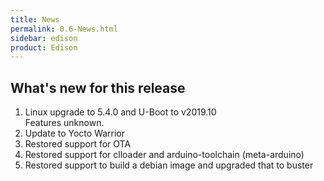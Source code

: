```yaml
---
title: News
permalink: 0.6-News.html
sidebar: edison
product: Edison
---
```

## What's new for this release
 1. Linux upgrade to 5.4.0 and U-Boot to v2019.10  
    Features unknown.
 2. Update to Yocto Warrior
 3. Restored support for OTA
 4. Restored support for clloader and arduino-toolchain (meta-arduino)
 5. Restored support to build a debian image and upgraded that to buster
